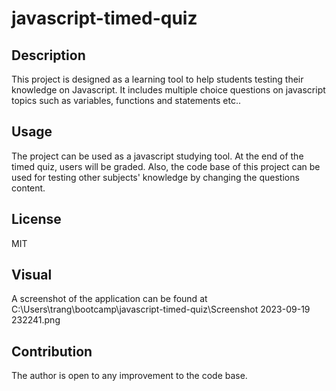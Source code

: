 # javascript-timed-quiz

## Description
This project is designed as a learning tool to help students testing their knowledge on Javascript. It includes multiple choice questions on javascript topics such as variables, functions and statements etc.. 

## Usage
The project can be used as a javascript studying tool. At the end of the timed quiz, users will be graded. Also, the code base of this project can be used for testing other subjects' knowledge by changing the questions content. 

## License
MIT

## Visual
A screenshot of the application can be found at C:\Users\trang\bootcamp\javascript-timed-quiz\Screenshot 2023-09-19 232241.png 


## Contribution 
The author is open to any improvement to the code base. 
